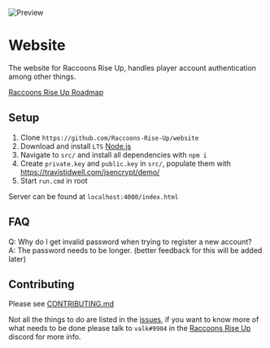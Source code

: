 ![Preview](https://user-images.githubusercontent.com/6277739/130340855-f1509868-e921-4f65-8efb-253567212a96.png)

# Website
The website for Raccoons Rise Up, handles player account authentication among other things.

[Raccoons Rise Up Roadmap](https://trello.com/b/XkhJxR2x/raccoons-rise-up)

## Setup
1. Clone `https://github.com/Raccoons-Rise-Up/website`
2. Download and install `LTS` [Node.js](https://nodejs.org/en/)
3. Navigate to `src/` and install all dependencies with `npm i`
4. Create `private.key` and `public.key` in `src/`, populate them with https://travistidwell.com/jsencrypt/demo/
5. Start `run.cmd` in root

Server can be found at `localhost:4000/index.html`

## FAQ
Q: Why do I get invalid password when trying to register a new account?  
A: The password needs to be longer. (better feedback for this will be added later)  

## Contributing
Please see [CONTRIBUTING.md](https://github.com/Kittens-Rise-Up/website/blob/main/CONTRIBUTING.md)

Not all the things to do are listed in the [issues](https://github.com/Raccoons-Rise-Up/website/issues), if you want to know more of what needs to be done please talk to `valk#9904` in the [Raccoons Rise Up](https://discord.gg/cDNf8ja) discord for more info.

